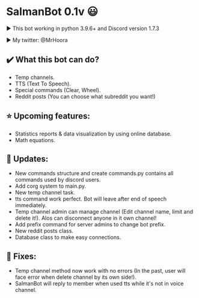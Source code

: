 # SalmanBot 0.1v :smiley:

▶️ This bot working in python 3.9.6+ and Discord version 1.7.3

▶️ My twitter: @MrHoora

:heavy_check_mark: What this bot can do?
-
* Temp channels.
* TTS (Text To Speech).
* Special commands (Clear, Wheel).
* Reddit posts (You can choose what subreddit you want!)

⭐ Upcoming features:
-
- Statistics reports & data visualization by using online database.
- Math equations.

📎 Updates:
-
- New commands structure and create commands.py contains all commands used by discord users.
- Add corg system to main.py.
- New temp channel task.
- tts command work perfect. Bot will leave after end of speech immediately.
- Temp channel admin can manage channel (Edit channel name, limit and delete it!). Alos can disconnect anyone in it own channel!
- Add prefix command for server admins to change bot prefix.
- New reddit posts class.
- Database class to make easy connections.

🧰 Fixes:
-
- Temp channel method now work with no errors (In the past, user will face error when delete channel by its own side!).
- SalmanBot will reply to member when used tts while it's not in voice channel.
